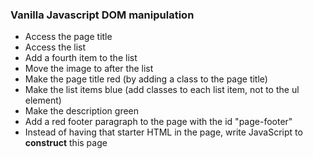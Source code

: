 ### Vanilla Javascript DOM manipulation

* Access the page title
* Access the list
* Add a fourth item to the list
* Move the image to after the list
* Make the page title red (by adding a class to the page title)
* Make the list items blue (add classes to each list item, not to the ul element)
* Make the description green
* Add a red footer paragraph to the page with the id "page-footer"
* Instead of having that starter HTML in the page, write JavaScript to **construct** this page
